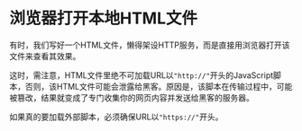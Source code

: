 浏览器打开本地HTML文件
========================

有时，我们写好一个HTML文件，懒得架设HTTP服务，而是直接用浏览器打开该文件来查看其效果。

这时，需注意，HTML文件里绝不可加载URL以`"http://"`开头的JavaScript脚本，否则，该HTML文件可能会泄露给黑客。原因是，该脚本在传输过程中，可能被篡改，结果就变成了专门收集你的网页内容并发送给黑客的服务器。

如果真的要加载外部脚本，必须确保URL以`"https://"`开头。
